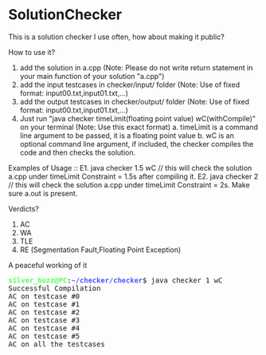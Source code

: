# SolutionChecker
This is a solution checker I use often, how about making it public?

How to use it?
1. add the solution in a.cpp (Note: Please do not write return statement in your main function of your solution "a.cpp")
2. add the input testcases in checker/input/ folder (Note: Use of fixed format: input00.txt,input01.txt,...)
3. add the output testcases in checker/output/ folder (Note: Use of fixed format: input00.txt,input01.txt,...)
4. Just run "java checker timeLimit(floating point value) wC(withCompile)" on your terminal (Note: Use this exact format)
    a. timeLimit is a command line argument to be passed, it is a floating point value
    b. wC is an optional command line argument, if included, the checker compiles the code and then checks the solution.
    
Examples of Usage ::
  E1. java checker 1.5 wC // this will check the solution a.cpp under timeLimit Constraint = 1.5s after compiling it.
  E2. java checker 2      // this will check the solution a.cpp under timeLimit Constraint = 2s. Make sure a.out is present.

Verdicts?
1. AC 
2. WA
3. TLE
4. RE (Segmentation Fault,Floating Point Exception)

A peaceful working of it 
<pre><font color="#55FF55"><b>silver_buzz@PC</b></font>:<font color="#5555FF"><b>~/checker/checker</b></font>$ java checker 1 wC
Successful Compilation
AC on testcase #0
AC on testcase #1
AC on testcase #2
AC on testcase #3
AC on testcase #4
AC on testcase #5
AC on all the testcases</pre>
